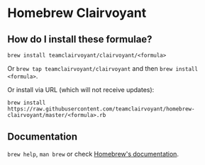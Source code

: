 # Homebrew Clairvoyant
## How do I install these formulae?
`brew install teamclairvoyant/clairvoyant/<formula>`

Or `brew tap teamclairvoyant/clairvoyant` and then `brew install <formula>`.

Or install via URL (which will not receive updates):

```
brew install https://raw.githubusercontent.com/teamclairvoyant/homebrew-clairvoyant/master/<formula>.rb
```

## Documentation
`brew help`, `man brew` or check [Homebrew's documentation](https://github.com/Homebrew/brew/tree/master/docs#readme).

